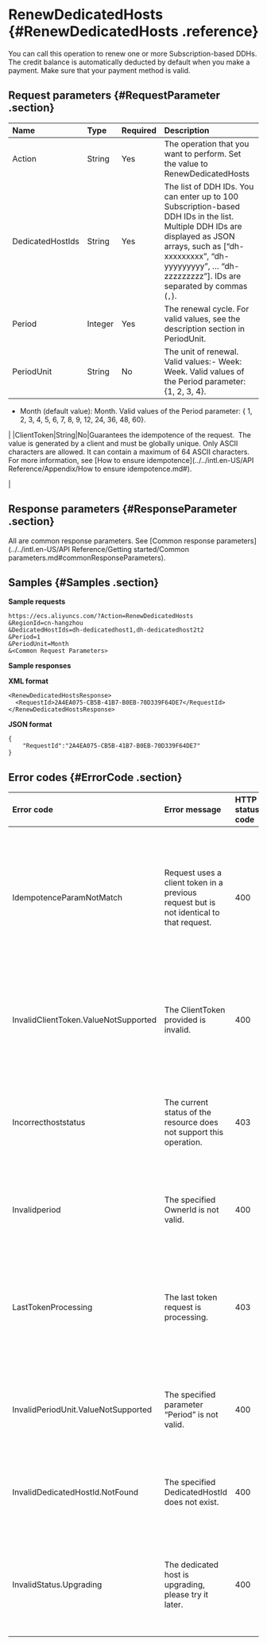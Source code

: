 # RenewDedicatedHosts {#RenewDedicatedHosts .reference}

You can call this operation to renew one or more Subscription-based DDHs. The credit balance is automatically deducted by default when you make a payment. Make sure that your payment method is valid.

## Request parameters {#RequestParameter .section}

|Name|Type|Required|Description|
|:---|:---|:-------|:----------|
|Action|String|Yes|The operation that you want to perform. Set the value to RenewDedicatedHosts|
|DedicatedHostIds|String|Yes|The list of DDH IDs. You can enter up to 100 Subscription-based DDH IDs in the list. Multiple DDH IDs are displayed as JSON arrays, such as \[“dh- xxxxxxxxx”, “dh- yyyyyyyyy”, … “dh- zzzzzzzzz”\]. IDs are separated by commas \(`,`\).|
|Period|Integer|Yes|The renewal cycle. For valid values, see the description section in PeriodUnit.|
|PeriodUnit|String|No|The unit of renewal. Valid values:-   Week: Week. Valid values of the Period parameter: \{1, 2, 3, 4\}.
-   Month \(default value\): Month. Valid values of the Period parameter: \{ 1, 2, 3, 4, 5, 6, 7, 8, 9, 12, 24, 36, 48, 60\}.

|
|ClientToken|String|No|Guarantees the idempotence of the request.  The value is generated by a client and must be globally unique. Only ASCII characters are allowed. It can contain a maximum of 64 ASCII characters. For more information, see [How to ensure idempotence](../../intl.en-US/API Reference/Appendix/How to ensure idempotence.md#).

|

## Response parameters {#ResponseParameter .section}

All are common response parameters. See [Common response parameters](../../intl.en-US/API Reference/Getting started/Common parameters.md#commonResponseParameters).

## Samples {#Samples .section}

**Sample requests** 

```
https://ecs.aliyuncs.com/?Action=RenewDedicatedHosts
&RegionId=cn-hangzhou
&DedicatedHostIds=dh-dedicatedhost1,dh-dedicatedhost2t2
&Period=1
&PeriodUnit=Month
&<Common Request Parameters>
```

**Sample responses**

**XML format**

```
<RenewDedicatedHostsResponse>
  <RequestId>2A4EA075-CB5B-41B7-B0EB-70D339F64DE7</RequestId>
</RenewDedicatedHostsResponse>
```

**JSON format**

```
{
    "RequestId":"2A4EA075-CB5B-41B7-B0EB-70D339F64DE7"
}
```

## Error codes {#ErrorCode .section}

|Error code|Error message|HTTP status code|Description|
|:---------|:------------|:---------------|:----------|
|IdempotenceParamNotMatch|Request uses a client token in a previous request but is not identical to that request.|400|The error message returned when you reuse the ClientToken parameter but the other parameters for this request have changed.|
|InvalidClientToken.ValueNotSupported|The ClientToken provided is invalid.|400|The error message returned when the value of ClientToken is invalid. Only ASCII characters are valid.|
|Incorrecthoststatus|The current status of the resource does not support this operation.|403|The error message returned when the DDH cannot be renewed based on its current status.|
|Invalidperiod|The specified OwnerId is not valid.|400|The error message returned when the specified Peroid is invalid.|
|LastTokenProcessing|The last token request is processing.|403|The error message returned when the system is still executing the last request. Call this operation later.|
|InvalidPeriodUnit.ValueNotSupported|The specified parameter “Period” is not valid.|400|The error message returned when the specified PeriodUnit format is invalid.|
|InvalidDedicatedHostId.NotFound|The specified DedicatedHostId does not exist.|400|The error message returned when the specified DDH ID does not exist.|
|InvalidStatus.Upgrading|The dedicated host is upgrading, please try it later.|400|The error message returned when the specified DDH is upgrading. Call this operation later.|

